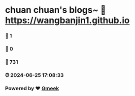# chuan chuan's blogs~ :link: https://wangbanjin1.github.io 
### :page_facing_up: [1](https://wangbanjin1.github.io/tag.html) 
### :speech_balloon: 0 
### :hibiscus: 731 
### :alarm_clock: 2024-06-25 17:08:33 
### Powered by :heart: [Gmeek](https://github.com/Meekdai/Gmeek)
